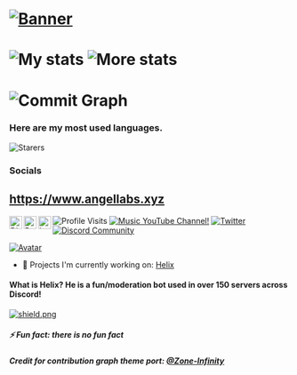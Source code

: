 # [![Banner](https://angellabs.xyz/banner.png)](https://www.angellabs.xyz)

# ![My stats](https://github-readme-stats.vercel.app/api?username=4ngel2769&count_private=true&show_icons=true&include_all_commits=true&hide_border=true&theme=dracula) ![More stats](https://github-readme-streak-stats.herokuapp.com/?user=4ngel2769&hide_border=true&theme=tokyonight)

# ![Commit Graph](https://activity-graph.herokuapp.com/graph?username=4ngel2769&bg_color=1a1b27&color=38bcad&line=628fdb&point=be91f2&area_color=2b3752&area=true&hide_border=true&custom_title=Contributions%20Graph)

### Here are my most used languages. 
![Starers](https://github-readme-stats.vercel.app/api/top-langs/?username=4ngel2769&hide_border=true&theme=blue-green)

### Socials 

## https://www.angellabs.xyz

<a href="https://www.angellabs.xyz/discord">
  <img align="left" alt="Discord" width="23px" src="https://raw.githubusercontent.com/peterthehan/peterthehan/master/assets/discord.svg" />
</a>
<a href="https://www.reddit.com/user/angelcapra">
  <img align="left" alt="Reddit" width="23px" src="https://raw.githubusercontent.com/peterthehan/peterthehan/master/assets/reddit.svg" />
</a>
<a href="https://www.instagram.com/4ngel2769">
  <img align="left" alt="Instagram" width="23px" src="https://cdn.discordapp.com/attachments/809031839032672327/813024181229715466/436651676858974208.png" />
</a>


![Profile Visits](https://komarev.com/ghpvc/?username=4ngel2769&style=flat-square&color=blueviolet&label=Profile-views!&width=26px)
[![Music YouTube Channel!](https://img.shields.io/youtube/channel/subscribers/UC0sMfQcAqtViH-0WgHNa8pA?color=ff0000&label=Subscribe%21&logo=youtube&style=flat-square)](https://youtube.com/ToxicBeats123)
[![Twitter](https://img.shields.io/twitter/follow/angel_capra?color=blue&label=Follow%20me%21&logo=twitter&style=flat-square)](https://twitter.com/angel_capra)
[![Discord Community](https://img.shields.io/discord/813255312449601597?color=lightblue&label=stuff%E2%84%A2%EF%B8%8F%F0%9F%8D%81&logo=discord&style=flat-square)](https://angellabgs.gq/discord)


[![Avatar](https://discord.c99.nl/widget/theme-3/757050742379905056.png)](https://www.angellabs.xyz/discord)


- 🔭 Projects I'm currently working on:
[Helix](https://bot.helixlabs.ga)
#### What is Helix? He is a fun/moderation bot used in over 150 servers across Discord!
<a href="https://discord.gg/GapmaCt">
  <img src="https://discordapp.com/api/guilds/747111170531393679/widget.png?style=shield" alt="shield.png">
</a>

##### ⚡ Fun fact: there is no fun fact

##### Credit for contribution graph theme port: [@Zone-Infinity](https://github.com/zone-infinity)
